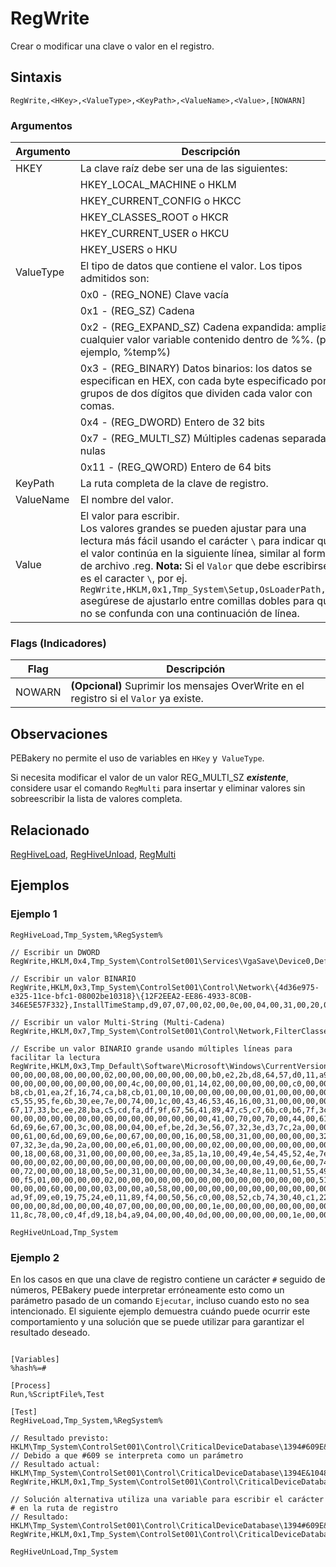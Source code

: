 # RegWrite

Crear o modificar una clave o valor en el registro.

## Sintaxis

```pebakery
RegWrite,<HKey>,<ValueType>,<KeyPath>,<ValueName>,<Value>,[NOWARN]
```

### Argumentos

| Argumento | Descripción |
| --- | --- |
| HKEY | La clave raíz debe ser una de las siguientes: |
|| HKEY_LOCAL_MACHINE o HKLM |
|| HKEY_CURRENT_CONFIG o HKCC |
|| HKEY_CLASSES_ROOT o HKCR |
|| HKEY_CURRENT_USER o HKCU |
|| HKEY_USERS o HKU |
| ValueType   | El tipo de datos que contiene el valor. Los tipos admitidos son: |
||0x0 - (REG_NONE) Clave vacía |
||0x1 - (REG_SZ) Cadena |
||0x2 - (REG_EXPAND_SZ) Cadena expandida: ampliará cualquier valor variable contenido dentro de %%. (por ejemplo, %temp%) |
||0x3 - (REG_BINARY) Datos binarios: los datos se especifican en HEX, con cada byte especificado por grupos de dos dígitos que dividen cada valor con comas. |
||0x4 - (REG_DWORD) Entero de 32 bits |
||0x7 - (REG_MULTI_SZ) Múltiples cadenas separadas nulas |
||0x11 - (REG_QWORD) Entero de 64 bits |
| KeyPath | La ruta completa de la clave de registro. |
| ValueName | El nombre del valor. |
| Value | El valor para escribir.<br/>Los valores grandes se pueden ajustar para una lectura más fácil usando el carácter `\` para indicar que el valor continúa en la siguiente línea, similar al formato de archivo .reg. **Nota:** Si el `Valor` que debe escribirse es el caracter `\`, por ej. `RegWrite,HKLM,0x1,Tmp_System\Setup,OsLoaderPath,"\"` asegúrese de ajustarlo entre comillas dobles para que no se confunda con una continuación de línea.  |

### Flags (Indicadores)

| Flag | Descripción |
| --- | --- |
| NOWARN | **(Opcional)** Suprimir los mensajes OverWrite en el registro si el `Valor` ya existe. |

## Observaciones

PEBakery no permite el uso de variables en `HKey` y` ValueType`.

Si necesita modificar el valor de un valor REG_MULTI_SZ ***existente***, considere usar el comando `RegMulti` para insertar y eliminar valores sin sobreescribir la lista de valores completa.

## Relacionado

[RegHiveLoad](./RegHiveLoad.md), [RegHiveUnload](./RegHiveUnload.md), [RegMulti](./RegMulti.md)

## Ejemplos

### Ejemplo 1

```pebakery
RegHiveLoad,Tmp_System,%RegSystem%

// Escribir un DWORD
RegWrite,HKLM,0x4,Tmp_System\ControlSet001\Services\VgaSave\Device0,DefaultSettings.XResolution,1024

// Escribir un valor BINARIO
RegWrite,HKLM,0x3,Tmp_System\ControlSet001\Control\Network\{4d36e975-e325-11ce-bfc1-08002be10318}\{12F2EEA2-EE86-4933-8C0B-346E5E57F332},InstallTimeStamp,d9,07,07,00,02,00,0e,00,04,00,31,00,20,00,fd,00

// Escribir un valor Multi-String (Multi-Cadena)
RegWrite,HKLM,0x7,Tmp_System\ControlSet001\Control\Network,FilterClasses,ms_firewall_upper,scheduler,encryption,compression,vpn,loadbalance,failover,diagnostic,custom

// Escribe un valor BINARIO grande usando múltiples líneas para facilitar la lectura
RegWrite,HKLM,0x3,Tmp_Default\Software\Microsoft\Windows\CurrentVersion\Explorer\Streams\Desktop,TaskbarWinXP,0c,\
00,00,00,08,00,00,00,02,00,00,00,00,00,00,00,b0,e2,2b,d8,64,57,d0,11,a9,6e,00,c0,4f,d7,05,a2,22,00,1c,00,0a,10,00,00,01,00,00,00,01,00,00,00,00,00,00,\
00,00,00,00,00,00,00,00,00,4c,00,00,00,01,14,02,00,00,00,00,00,c0,00,00,00,00,00,00,46,81,01,00,00,11,00,00,00,64,54,7a,06,bd,b2,cb,01,ea,2f,16,74,ca,\
b8,cb,01,ea,2f,16,74,ca,b8,cb,01,00,10,00,00,00,00,00,00,01,00,00,00,00,00,00,00,00,00,00,00,00,00,00,00,04,02,14,00,1f,44,47,1a,03,59,72,3f,a7,44,89,\
c5,55,95,fe,6b,30,ee,7e,00,74,00,1c,00,43,46,53,46,16,00,31,00,00,00,00,00,2d,3e,57,07,12,20,41,70,70,44,61,74,61,00,00,00,74,1a,59,5e,96,df,d3,48,8d,\
67,17,33,bc,ee,28,ba,c5,cd,fa,df,9f,67,56,41,89,47,c5,c7,6b,c0,b6,7f,3c,00,08,00,04,00,ef,be,2d,3e,56,07,2d,3e,57,07,2a,00,00,00,e4,01,00,00,00,00,02,\
00,00,00,00,00,00,00,00,00,00,00,00,00,00,00,41,00,70,00,70,00,44,00,61,00,74,00,61,00,00,00,42,00,52,00,31,00,00,00,00,00,32,3e,d3,7c,10,20,52,6f,61,\
6d,69,6e,67,00,3c,00,08,00,04,00,ef,be,2d,3e,56,07,32,3e,d3,7c,2a,00,00,00,e5,01,00,00,00,00,02,00,00,00,00,00,00,00,00,00,00,00,00,00,00,00,52,00,6f,\
00,61,00,6d,00,69,00,6e,00,67,00,00,00,16,00,58,00,31,00,00,00,00,00,32,3e,da,90,14,20,4d,49,43,52,4f,53,7e,31,00,00,40,00,08,00,04,00,ef,be,2d,3e,56,\
07,32,3e,da,90,2a,00,00,00,e6,01,00,00,00,00,02,00,00,00,00,00,00,00,00,00,00,00,00,00,00,00,4d,00,69,00,63,00,72,00,6f,00,73,00,6f,00,66,00,74,00,00,\
00,18,00,68,00,31,00,00,00,00,00,ee,3a,85,1a,10,00,49,4e,54,45,52,4e,7e,31,00,00,50,00,08,00,04,00,ef,be,2d,3e,56,07,2d,3e,56,07,2a,00,00,00,f4,01,00,\
00,00,00,02,00,00,00,00,00,00,00,00,00,00,00,00,00,00,00,49,00,6e,00,74,00,65,00,72,00,6e,00,65,00,74,00,20,00,45,00,78,00,70,00,6c,00,6f,00,72,00,65,\
00,72,00,00,00,18,00,5e,00,31,00,00,00,00,00,34,3e,40,8e,11,00,51,55,49,43,4b,4c,7e,31,00,00,46,00,08,00,04,00,ef,be,2d,3e,56,07,34,3e,40,8e,2a,00,00,\
00,f5,01,00,00,00,00,02,00,00,00,00,00,00,00,00,00,00,00,00,00,00,00,51,00,75,00,69,00,63,00,6b,00,20,00,4c,00,61,00,75,00,6e,00,63,00,68,00,00,00,18,\
00,00,00,60,00,00,00,03,00,00,a0,58,00,00,00,00,00,00,00,00,00,00,00,00,00,00,00,00,00,00,00,00,00,00,00,52,cb,74,30,40,c1,22,45,81,05,c7,54,dd,94,b1,\
ad,9f,09,e0,19,75,24,e0,11,89,f4,00,50,56,c0,00,08,52,cb,74,30,40,c1,22,45,81,05,c7,54,dd,94,b1,ad,9f,09,e0,19,75,24,e0,11,89,f4,00,50,56,c0,00,08,00,\
00,00,00,8d,00,00,00,40,07,00,00,00,00,00,00,1e,00,00,00,00,00,00,00,00,00,00,00,1e,00,00,00,00,00,00,00,01,00,00,00,01,00,00,00,aa,4f,28,68,48,6a,d0,\
11,8c,78,00,c0,4f,d9,18,b4,a9,04,00,00,40,0d,00,00,00,00,00,00,1e,00,00,00,00,00,00,00,00,00,00,00,1e,00,00,00,00,00,00,00,01,00,00,00

RegHiveUnLoad,Tmp_System
```

### Ejemplo 2

En los casos en que una clave de registro contiene un carácter `#` seguido de números, PEBakery puede interpretar erróneamente esto como un parámetro pasado de un comando `Ejecutar`, incluso cuando esto no sea intencionado. El siguiente ejemplo demuestra cuándo puede ocurrir este comportamiento y una solución que se puede utilizar para garantizar el resultado deseado.

```pebakery

[Variables]
%hash%=#

[Process]
Run,%ScriptFile%,Test

[Test]
RegHiveLoad,Tmp_System,%RegSystem%

// Resultado previsto: HKLM\Tmp_System\ControlSet001\Control\CriticalDeviceDatabase\1394#609E&10483\Service
// Debido a que #609 se interpreta como un parámetro
// Resultado actual: HKLM\Tmp_System\ControlSet001\Control\CriticalDeviceDatabase\1394E&10483\Service
RegWrite,HKLM,0x1,Tmp_System\ControlSet001\Control\CriticalDeviceDatabase\1394%hash%609E&10483,Service,sbp2port

// Solución alternativa utiliza una variable para escribir el carácter # en la ruta de registro
// Resultado: HKLM\Tmp_System\ControlSet001\Control\CriticalDeviceDatabase\1394#609E&10483\Service
RegWrite,HKLM,0x1,Tmp_System\ControlSet001\Control\CriticalDeviceDatabase\1394%hash%609E&10483,Service,sbp2port

RegHiveUnLoad,Tmp_System
```
